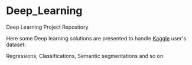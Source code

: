 # Deep_Learning
Deep Learning Project Repository

Here some Deep learning solutions are presented to handle [Kaggle](https://www.kaggle.com/) user's dataset:

Regressions, Classifications, Semantic segmentations and so on
